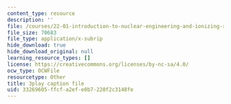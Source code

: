 ```yaml
---
content_type: resource
description: ''
file: /courses/22-01-introduction-to-nuclear-engineering-and-ionizing-radiation-fall-2016/33269605ffcfa2efe0b7220f2c3148fe_b2VMwG1MTHg.srt
file_size: 70683
file_type: application/x-subrip
hide_download: true
hide_download_original: null
learning_resource_types: []
license: https://creativecommons.org/licenses/by-nc-sa/4.0/
ocw_type: OCWFile
resourcetype: Other
title: 3play caption file
uid: 33269605-ffcf-a2ef-e0b7-220f2c3148fe
---
```

